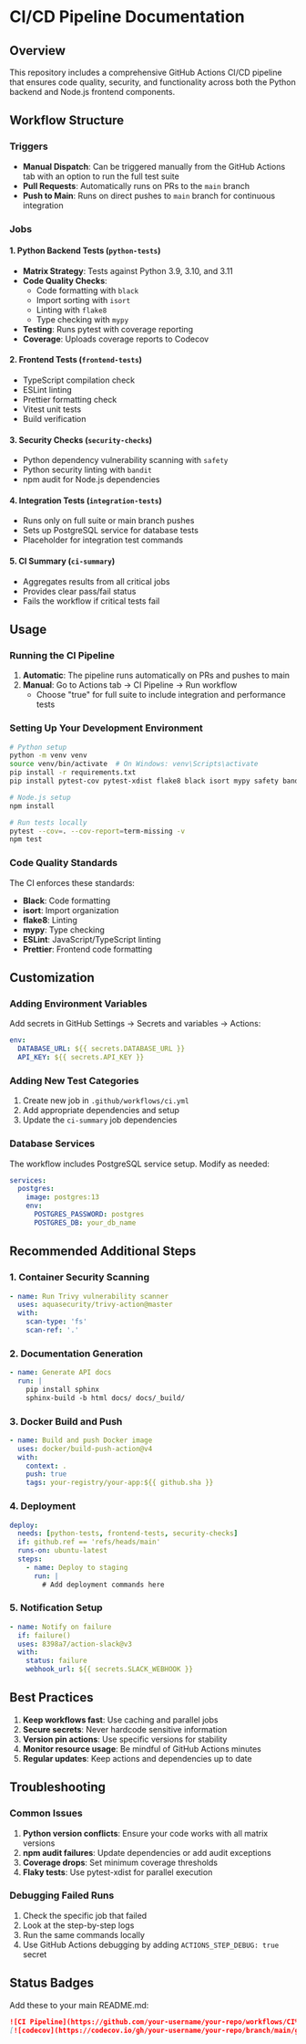 # CI/CD Pipeline Documentation

## Overview

This repository includes a comprehensive GitHub Actions CI/CD pipeline that ensures code quality, security, and functionality across both the Python backend and Node.js frontend components.

## Workflow Structure

### Triggers
- **Manual Dispatch**: Can be triggered manually from the GitHub Actions tab with an option to run the full test suite
- **Pull Requests**: Automatically runs on PRs to the `main` branch
- **Push to Main**: Runs on direct pushes to `main` branch for continuous integration

### Jobs

#### 1. Python Backend Tests (`python-tests`)
- **Matrix Strategy**: Tests against Python 3.9, 3.10, and 3.11
- **Code Quality Checks**:
  - Code formatting with `black`
  - Import sorting with `isort`
  - Linting with `flake8`
  - Type checking with `mypy`
- **Testing**: Runs pytest with coverage reporting
- **Coverage**: Uploads coverage reports to Codecov

#### 2. Frontend Tests (`frontend-tests`)
- TypeScript compilation check
- ESLint linting
- Prettier formatting check
- Vitest unit tests
- Build verification

#### 3. Security Checks (`security-checks`)
- Python dependency vulnerability scanning with `safety`
- Python security linting with `bandit`
- npm audit for Node.js dependencies

#### 4. Integration Tests (`integration-tests`)
- Runs only on full suite or main branch pushes
- Sets up PostgreSQL service for database tests
- Placeholder for integration test commands

#### 5. CI Summary (`ci-summary`)
- Aggregates results from all critical jobs
- Provides clear pass/fail status
- Fails the workflow if critical tests fail

## Usage

### Running the CI Pipeline

1. **Automatic**: The pipeline runs automatically on PRs and pushes to main
2. **Manual**: Go to Actions tab → CI Pipeline → Run workflow
   - Choose "true" for full suite to include integration and performance tests

### Setting Up Your Development Environment

```bash
# Python setup
python -m venv venv
source venv/bin/activate  # On Windows: venv\Scripts\activate
pip install -r requirements.txt
pip install pytest-cov pytest-xdist flake8 black isort mypy safety bandit

# Node.js setup
npm install

# Run tests locally
pytest --cov=. --cov-report=term-missing -v
npm test
```

### Code Quality Standards

The CI enforces these standards:
- **Black**: Code formatting
- **isort**: Import organization
- **flake8**: Linting
- **mypy**: Type checking
- **ESLint**: JavaScript/TypeScript linting
- **Prettier**: Frontend code formatting

## Customization

### Adding Environment Variables

Add secrets in GitHub Settings → Secrets and variables → Actions:
```yaml
env:
  DATABASE_URL: ${{ secrets.DATABASE_URL }}
  API_KEY: ${{ secrets.API_KEY }}
```

### Adding New Test Categories

1. Create new job in `.github/workflows/ci.yml`
2. Add appropriate dependencies and setup
3. Update the `ci-summary` job dependencies

### Database Services

The workflow includes PostgreSQL service setup. Modify as needed:
```yaml
services:
  postgres:
    image: postgres:13
    env:
      POSTGRES_PASSWORD: postgres
      POSTGRES_DB: your_db_name
```

## Recommended Additional Steps

### 1. Container Security Scanning
```yaml
- name: Run Trivy vulnerability scanner
  uses: aquasecurity/trivy-action@master
  with:
    scan-type: 'fs'
    scan-ref: '.'
```

### 2. Documentation Generation
```yaml
- name: Generate API docs
  run: |
    pip install sphinx
    sphinx-build -b html docs/ docs/_build/
```

### 3. Docker Build and Push
```yaml
- name: Build and push Docker image
  uses: docker/build-push-action@v4
  with:
    context: .
    push: true
    tags: your-registry/your-app:${{ github.sha }}
```

### 4. Deployment
```yaml
deploy:
  needs: [python-tests, frontend-tests, security-checks]
  if: github.ref == 'refs/heads/main'
  runs-on: ubuntu-latest
  steps:
    - name: Deploy to staging
      run: |
        # Add deployment commands here
```

### 5. Notification Setup
```yaml
- name: Notify on failure
  if: failure()
  uses: 8398a7/action-slack@v3
  with:
    status: failure
    webhook_url: ${{ secrets.SLACK_WEBHOOK }}
```

## Best Practices

1. **Keep workflows fast**: Use caching and parallel jobs
2. **Secure secrets**: Never hardcode sensitive information
3. **Version pin actions**: Use specific versions for stability
4. **Monitor resource usage**: Be mindful of GitHub Actions minutes
5. **Regular updates**: Keep actions and dependencies up to date

## Troubleshooting

### Common Issues

1. **Python version conflicts**: Ensure your code works with all matrix versions
2. **npm audit failures**: Update dependencies or add audit exceptions
3. **Coverage drops**: Set minimum coverage thresholds
4. **Flaky tests**: Use pytest-xdist for parallel execution

### Debugging Failed Runs

1. Check the specific job that failed
2. Look at the step-by-step logs
3. Run the same commands locally
4. Use GitHub Actions debugging by adding `ACTIONS_STEP_DEBUG: true` secret

## Status Badges

Add these to your main README.md:
```markdown
![CI Pipeline](https://github.com/your-username/your-repo/workflows/CI%20Pipeline/badge.svg)
[![codecov](https://codecov.io/gh/your-username/your-repo/branch/main/graph/badge.svg)](https://codecov.io/gh/your-username/your-repo)
``` 